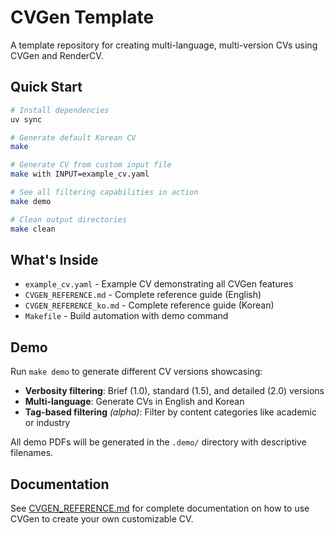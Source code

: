 # CVGen Template

A template repository for creating multi-language, multi-version CVs using CVGen and RenderCV.

## Quick Start

```bash
# Install dependencies
uv sync

# Generate default Korean CV
make

# Generate CV from custom input file
make with INPUT=example_cv.yaml

# See all filtering capabilities in action
make demo

# Clean output directories
make clean
```

## What's Inside

- `example_cv.yaml` - Example CV demonstrating all CVGen features
- `CVGEN_REFERENCE.md` - Complete reference guide (English)
- `CVGEN_REFERENCE_ko.md` - Complete reference guide (Korean)
- `Makefile` - Build automation with demo command

## Demo

Run `make demo` to generate different CV versions showcasing:
- **Verbosity filtering**: Brief (1.0), standard (1.5), and detailed (2.0) versions
- **Multi-language**: Generate CVs in English and Korean
- **Tag-based filtering** _(alpha)_: Filter by content categories like academic or industry

All demo PDFs will be generated in the `.demo/` directory with descriptive filenames.

## Documentation

See [CVGEN_REFERENCE.md](CVGEN_REFERENCE.md) for complete documentation on how to use CVGen to create your own customizable CV.
